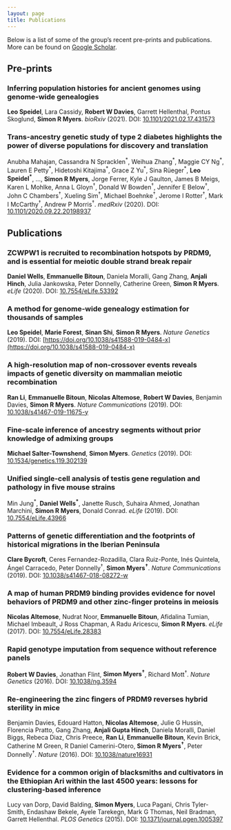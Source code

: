 ```yaml
---
layout: page
title: Publications
---
```

Below is a list of some of the group’s recent pre-prints and publications.
More can be found on [Google Scholar](https://scholar.google.co.uk/citations?user=IUkRO7gAAAAJ).

## Pre-prints
### Inferring population histories for ancient genomes using genome-wide genealogies
**Leo Speidel**, Lara Cassidy, **Robert W Davies**, Garrett Hellenthal, Pontus Skoglund, **Simon R Myers**. *bioRxiv* (2021). DOI: [10.1101/2021.02.17.431573](https://doi.org/10.1101/2021.02.17.431573)

### Trans-ancestry genetic study of type 2 diabetes highlights the power of diverse populations for discovery and translation
Anubha Mahajan, Cassandra N Spracklen<sup>\*</sup>, Weihua Zhang<sup>\*</sup>, Maggie CY Ng<sup>\*</sup>, Lauren E Petty<sup>\*</sup>, Hidetoshi Kitajima<sup>\*</sup>, Grace Z Yu<sup>\*</sup>, Sina Rüeger<sup>\*</sup>, **Leo Speidel<sup>\*</sup>**, &#8230;, **Simon R Myers**, Jorge Ferrer, Kyle J Gaulton, James B Meigs, Karen L Mohlke, Anna L Gloyn<sup>&#8224;</sup>, Donald W Bowden<sup>&#8224;</sup>, Jennifer E Below<sup>&#8224;</sup>, John C Chambers<sup>&#8224;</sup>, Xueling Sim<sup>&#8224;</sup>, Michael Boehnke<sup>&#8224;</sup>, Jerome I Rotter<sup>&#8224;</sup>, Mark I McCarthy<sup>&#8224;</sup>, Andrew P Morris<sup>&#8224;</sup>. *medRxiv* (2020). DOI: [10.1101/2020.09.22.20198937](https://doi.org/10.1101/2020.09.22.20198937)




## Publications
### ZCWPW1 is recruited to recombination hotspots by PRDM9, and is essential for meiotic double strand break repair
**Daniel Wells**, **Emmanuelle Bitoun**, Daniela Moralli, Gang Zhang, **Anjali Hinch**, Julia Jankowska, Peter Donnelly, Catherine Green, **Simon R Myers**. *eLife* (2020). DOI: [10.7554/eLife.53392](https://doi.org/10.7554/eLife.53392)

### A method for genome-wide genealogy estimation for thousands of samples
**Leo Speidel**, **Marie Forest**, **Sinan Shi**, **Simon R Myers**. *Nature Genetics* (2019). DOI: [https://doi.org/10.1038/s41588-019-0484-x](https://doi.org/10.1038/s41588-019-0484-x)

### A high-resolution map of non-crossover events reveals impacts of genetic diversity on mammalian meiotic recombination
**Ran Li**, **Emmanuelle Bitoun**, **Nicolas Altemose**, **Robert W Davies**, Benjamin Davies, **Simon R Myers**. *Nature Communications* (2019). DOI: [10.1038/s41467-019-11675-y](https://doi.org/10.1038/s41467-019-11675-y)

### Fine-scale inference of ancestry segments without prior knowledge of admixing groups
**Michael Salter-Townshend**, **Simon Myers**. *Genetics* (2019). DOI: [10.1534/genetics.119.302139](https://doi.org/10.1534/genetics.119.302139)

### Unified single-cell analysis of testis gene regulation and pathology in five mouse strains
Min Jung<sup>\*</sup>, **Daniel Wells<sup>\*</sup>**, Janette Rusch, Suhaira Ahmed, Jonathan Marchini, **Simon R Myers**, Donald Conrad. *eLife* (2019). DOI: [10.7554/eLife.43966](https://doi.org/10.7554/eLife.43966)

### Patterns of genetic differentiation and the footprints of historical migrations in the Iberian Peninsula
**Clare Bycroft**, Ceres Fernandez-Rozadilla, Clara Ruiz-Ponte, Inés Quintela, Ángel Carracedo, Peter Donnelly<sup>&#8224;</sup>, **Simon Myers<sup>&#8224;</sup>**. *Nature Communications* (2019). DOI: [10.1038/s41467-018-08272-w](https://doi.org/10.1038/s41467-018-08272-w)

### A map of human PRDM9 binding provides evidence for novel behaviors of PRDM9 and other zinc-finger proteins in meiosis
**Nicolas Altemose**, Nudrat Noor, **Emmanuelle Bitoun**, Afidalina Tumian, Michael Imbeault, J Ross Chapman, A Radu Aricescu, **Simon R Myers**. *eLife* (2017). DOI: [10.7554/eLife.28383](https://doi.org/10.7554/eLife.28383)

### Rapid genotype imputation from sequence without reference panels
**Robert W Davies**, Jonathan Flint, **Simon Myers<sup>&#8224;</sup>**, Richard Mott<sup>&#8224;</sup>. *Nature Genetics* (2016). DOI: [10.1038/ng.3594](https://doi.org/10.1038/ng.3594)

### Re-engineering the zinc fingers of PRDM9 reverses hybrid sterility in mice
Benjamin Davies, Edouard Hatton, **Nicolas Altemose**, Julie G Hussin, Florencia Pratto, Gang Zhang, **Anjali Gupta Hinch**, Daniela Moralli, Daniel Biggs, Rebeca Diaz, Chris Preece, **Ran Li**, **Emmanuelle Bitoun**, Kevin Brick, Catherine M Green, R Daniel Camerini-Otero, **Simon R Myers<sup>&#8224;</sup>**, Peter Donnelly<sup>&#8224;</sup>. *Nature* (2016). DOI: [10.1038/nature16931](https://doi.org/10.1038/nature16931)

### Evidence for a common origin of blacksmiths and cultivators in the Ethiopian Ari within the last 4500 years: lessons for clustering-based inference
Lucy van Dorp, David Balding, **Simon Myers**, Luca Pagani, Chris Tyler-Smith, Endashaw Bekele, Ayele Tarekegn, Mark G Thomas, Neil Bradman, Garrett Hellenthal. *PLOS Genetics* (2015). DOI: [10.1371/journal.pgen.1005397](https://doi.org/10.1371/journal.pgen.1005397)
